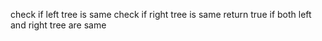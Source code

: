 check if left tree is same
check if right tree is same
return true if both left and right tree are same